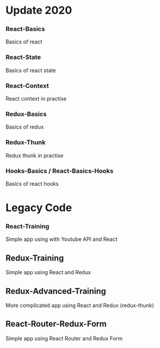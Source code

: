 # Update 2020

### React-Basics

Basics of react

### React-State

Basics of react state

### React-Context

React context in practise

### Redux-Basics

Basics of redux

### Redux-Thunk

Redux thunk in practise

### Hooks-Basics / React-Basics-Hooks

Basics of react hooks

# Legacy Code

### React-Training

Simple app using with Youtube API and React

## Redux-Training

Simple app using React and Redux

## Redux-Advanced-Training

More complicated app using React and Redux (redux-thunk)

## React-Router-Redux-Form

Simple app using React Router and Redux Form
